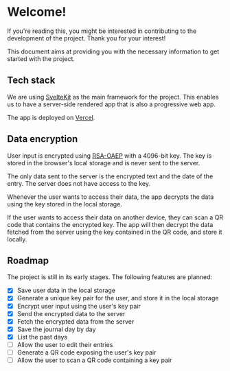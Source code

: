 # Welcome!

If you're reading this, you might be interested in contributing to the development of the project. Thank you for your interest!

This document aims at providing you with the necessary information to get started with the project.

## Tech stack

We are using [SvelteKit](https://kit.svelte.dev/) as the main framework for the project. This enables us to have a server-side rendered app that is also a progressive web app.

The app is deployed on [Vercel](https://vercel.com/).

## Data encryption

User input is encrypted using [RSA-OAEP](https://developer.mozilla.org/en-US/docs/Web/API/SubtleCrypto/encrypt#rsa-oaep) with a 4096-bit key. The key is stored in the browser's local storage and is never sent to the server.

The only data sent to the server is the encrypted text and the date of the entry. The server does not have access to the key.

Whenever the user wants to access their data, the app decrypts the data using the key stored in the local storage.

If the user wants to access their data on another device, they can scan a QR code that contains the encrypted key. The app will then decrypt the data fetched from the server using the key contained in the QR code, and store it locally.

## Roadmap

The project is still in its early stages. The following features are planned:

- [x] Save user data in the local storage
- [x] Generate a unique key pair for the user, and store it in the local storage
- [x] Encrypt user input using the user's key pair
- [x] Send the encrypted data to the server
- [x] Fetch the encrypted data from the server
- [x] Save the journal day by day
- [x] List the past days
- [ ] Allow the user to edit their entries
- [ ] Generate a QR code exposing the user's key pair
- [ ] Allow the user to scan a QR code containing a key pair
